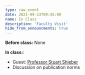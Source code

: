 ```yaml
---
type: raw_event
date: 2021-09-23T09:45:00
name: In Class
description: 'Faculty Visit'
hide_from_announcments: true
---
```


**Before class:** None

**In class:**:
* Guest: [Professor Stuart Shieber](http://www.eecs.harvard.edu/shieber/)
* Discussion on publication norms
